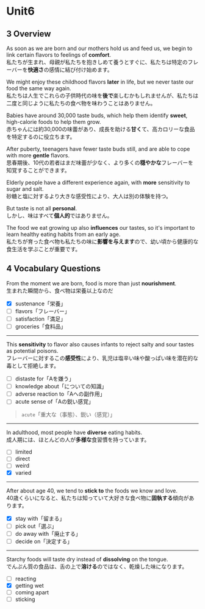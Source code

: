 # Unit6

## 3 Overview

As soon as we are born and our mothers hold us and feed us, we begin to link certain flavors to feelings of **comfort**.  
私たちが生まれ、母親が私たちを抱きしめて養うとすぐに、私たちは特定のフレーバーを**快適さ**の感情に結び付け始めます。

We might enjoy these childhood flavors **later** in life, but we never taste our food the same way again.  
私たちは人生でこれらの子供時代の味を**後で**楽しむかもしれませんが、私たちは二度と同じように私たちの食べ物を味わうことはありません。

Babies have around 30,000 taste buds, which help them identify **sweet**, high-calorie foods to help them grow.  
赤ちゃんには約30,000の味蕾があり、成長を助ける**甘く**て、高カロリーな食品を特定するのに役立ちます。

After puberty, teenagers have fewer taste buds still, and are able to cope with more **gentle** flavors.  
思春期後、10代の若者はまだ味蕾が少なく、より多くの**穏やかな**フレーバーを知覚することができます。

Elderly people have a different experience again, with **more** sensitivity to sugar and salt.  
砂糖と塩に対するより大きな感受性により、大人は別の体験を持つ。

But taste is not all **personal**.  
しかし、味はすべて**個人的**ではありません。

The food we eat growing up also **influences** our tastes, so it's important to learn healthy eating habits from an early age.  
私たちが育った食べ物も私たちの味に**影響を与えます**ので、幼い頃から健康的な食生活を学ぶことが重要です。

## 4 Vocabulary Questions

From the moment we are born, food is more than just **nourishment**.  
生まれた瞬間から、食べ物は栄養以上なのだ

- [x] sustenance「栄養」
- [ ] flavors「フレーバー」
- [ ] satisfaction「満足」
- [ ] groceries「食料品」

---

This **sensitivity** to flavor also causes infants to reject salty and sour tastes as potential poisons.  
フレーバーに対するこの**感受性**により、乳児は塩辛い味や酸っぱい味を潜在的な毒として拒絶します。

- [ ] distaste for「Aを嫌う」
- [ ] knowledge about「についての知識」
- [ ] adverse reaction to「Aへの副作用」
- [ ] acute sense of「Aの鋭い感覚」

> `acute`「重大な（事態）、鋭い（感覚）」

---

In adulthood, most people have **diverse** eating habits.  
成人期には、ほとんどの人が**多様な**食習慣を持っています。

- [ ] limited
- [ ] direct
- [ ] weird
- [x] varied

---

After about age 40, we tend to **stick to** the foods we know and love.  
40歳くらいになると、私たちは知っていて大好きな食べ物に**固執する**傾向があります。

- [x] stay with「留まる」
- [ ] pick out「選ぶ」
- [ ] do away with「廃止する」
- [ ] decide on「決定する」

---

Starchy foods will taste dry instead of **dissolving** on the tongue.  
でんぷん質の食品は、舌の上で**溶ける**のではなく、乾燥した味になります。

- [ ] reacting
- [x] getting wet
- [ ] coming apart
- [ ] sticking
